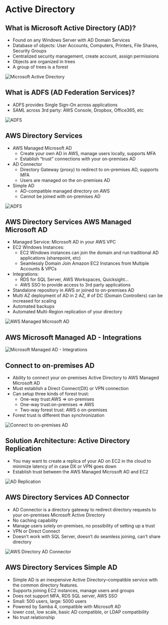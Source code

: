 # Active Directory

## What is Microsoft Active Directory (AD)?

- Found on any Windows Server with AD Domain Services
- Database of objects: User Accounts, Computers, Printers, File Shares, Security Groups
- Centralized security management, create account, assign permissions
- Objects are organized in trees
- A group of trees is a forest

![Microsoft Active Directory](./microsoft_ad.png)

## What is ADFS (AD Federation Services)?

- ADFS provides Single Sign-On across applications
- SAML across 3rd party: AWS Console, Dropbox, Office365, etc

![ADFS](./adfs.png)

## AWS Directory Services

- AWS Managed Microsoft AD
  - Create your own AD in AWS, manage users locally, supports MFA
  - Establish “trust” connections with your on-premises AD
- AD Connector
  - Directory Gateway (proxy) to redirect to on-premises AD, supports MFA
  - Users are managed on the on-premises AD
- Simple AD
  - AD-compatible managed directory on AWS
  - Cannot be joined with on-premises AD

![ADFS](./aws_directory.png)

## AWS Directory Services AWS Managed Microsoft AD

- Managed Service: Microsoft AD in your AWS VPC
- EC2 Windows Instances:
  - EC2 Windows instances can join the domain and run traditional AD applications (sharepoint, etc)
  - Seamlessly Domain Join Amazon EC2 Instances from Multiple Accounts & VPCs
- Integrations:
  - RDS for SQL Server, AWS Workspaces, Quicksight…
  - AWS SSO to provide access to 3rd party applications
- Standalone repository in AWS or joined to on-premises AD
- Multi AZ deployment of AD in 2 AZ, # of DC (Domain Controllers) can be increased for scaling
- Automated backups
- Automated Multi-Region replication of your directory

![AWS Managed Microsoft AD](./aws_managed_microsoft_ad.png)

## AWS Microsoft Managed AD - Integrations

![Microsoft Managed AD - Integrations](./microsoft_managed_ad_integrations.png)

## Connect to on-premises AD

- Ability to connect your on-premises Active Directory to AWS Managed Microsoft AD
- Must establish a Direct Connect(DX) or VPN connection
- Can setup three kinds of forest trust:
  - One-way trust:AWS => on-premises
  - One-way trust:on-premises => AWS
  - Two-way forest trust: AWS ó on-premises
- Forest trust is different than synchronization

![Connect to on-premises AD](./on_premises_ad.png)

## Solution Architecture: Active Directory Replication

- You may want to create a replica of your AD on EC2 in the cloud to minimize latency of in case DX or VPN goes down
- Establish trust between the AWS Managed Microsoft AD and EC2

![AD Replication](./ad_replication.png)

## AWS Directory Services AD Connector

- AD Connector is a directory gateway to redirect directory requests to your on-premises Microsoft Active Directory
- No caching capability
- Manage users solely on-premises, no possibility of setting up a trust
- VPN or Direct Connect
- Doesn’t work with SQL Server, doesn’t do seamless joining, can’t share directory

![AWS Directory AD Connector](./aws_directory_ad_connector.png)

## AWS Directory Services Simple AD

- Simple AD is an inexpensive Active Directory–compatible service with the common directory features.
- Supports joining EC2 instances, manage users and groups
- Does not support MFA, RDS SQL server, AWS SSO
- Small: 500 users, large: 5000 users
- Powered by Samba 4, compatible with Microsoft AD
- lower cost, low scale, basic AD compatible, or LDAP compatibility
- No trust relationship